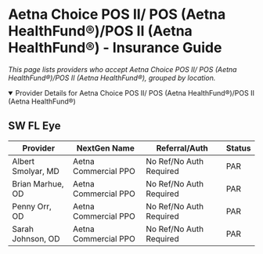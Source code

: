 # Aetna Choice POS II/ POS (Aetna HealthFund®)/POS II (Aetna HealthFund®) - Insurance Guide

*This page lists providers who accept Aetna Choice POS II/ POS (Aetna HealthFund®)/POS II (Aetna HealthFund®), grouped by location.*

<details open><summary>Provider Details for Aetna Choice POS II/ POS (Aetna HealthFund®)/POS II (Aetna HealthFund®)</summary>

## SW FL Eye

| Provider | NextGen Name | Referral/Auth | Status |
|----------|-------------|--------------|--------|
| Albert Smolyar, MD | Aetna Commercial PPO | No Ref/No Auth Required | PAR |
| Brian Marhue, OD | Aetna Commercial PPO | No Ref/No Auth Required | PAR |
| Penny Orr, OD | Aetna Commercial PPO | No Ref/No Auth Required | PAR |
| Sarah Johnson, OD | Aetna Commercial PPO | No Ref/No Auth Required | PAR |

</details>

